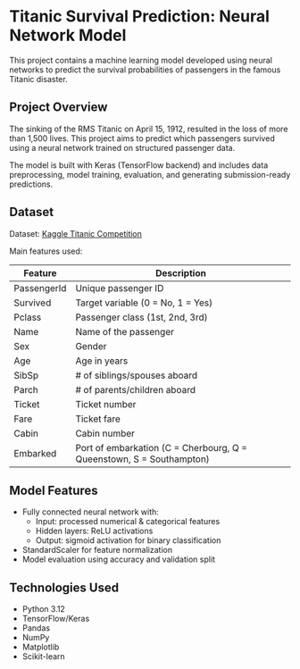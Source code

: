 # Titanic Survival Prediction: Neural Network Model
This project contains a machine learning model developed using neural networks to predict the survival probabilities of passengers in the famous Titanic disaster.

## Project Overview
The sinking of the RMS Titanic on April 15, 1912, resulted in the loss of more than 1,500 lives. This project aims to predict which passengers survived using a neural network trained on structured passenger data.

The model is built with Keras (TensorFlow backend) and includes data preprocessing, model training, evaluation, and generating submission-ready predictions.

## Dataset
Dataset: [Kaggle Titanic Competition](https://www.kaggle.com/competitions/titanic)

Main features used:

| Feature       | Description                              |
|---------------|------------------------------------------|
| PassengerId   | Unique passenger ID                      |
| Survived      | Target variable (0 = No, 1 = Yes)        |
| Pclass        | Passenger class (1st, 2nd, 3rd)          |
| Name          | Name of the passenger                    |
| Sex           | Gender                                   |
| Age           | Age in years                             |
| SibSp         | # of siblings/spouses aboard             |
| Parch         | # of parents/children aboard             |
| Ticket        | Ticket number                            |
| Fare          | Ticket fare                              |
| Cabin         | Cabin number                             |
| Embarked      | Port of embarkation (C = Cherbourg, Q = Queenstown, S = Southampton)

## Model Features

- Fully connected neural network with:
  - Input: processed numerical & categorical features
  - Hidden layers: ReLU activations
  - Output: sigmoid activation for binary classification
- StandardScaler for feature normalization
- Model evaluation using accuracy and validation split


## Technologies Used
- Python 3.12
- TensorFlow/Keras
- Pandas
- NumPy
- Matplotlib
- Scikit-learn